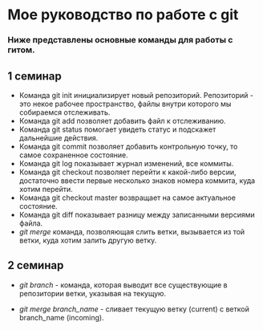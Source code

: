 #   Мое руководство по работе с git

### Ниже представлены основные команды для работы с гитом.

## 1 семинар

* Команда git init инициализирует новый репозиторий.
Репозиторий - это некое рабочее пространство, файлы внутри которого мы собираемся отслеживать.
* Команда git add позволяет добавить файл к отслеживанию.
* Команда git status помогает увидеть статус и подскажет дальнейшие действия.
* Команда git commit позволяет добавить контрольную точку, то самое сохраненное состояние.
* Команда git log показывает журнал изменений, все коммиты.
* Команда git checkout позволяет перейти к какой-либо версии, достаточно ввести первые несколько знаков номера коммита, куда хотим перейти.
* Команда git checkout master возвращает на самое актуальное состояние.
* Команда git diff показывает разницу между записанными версиями файла.
* *git merge* команда, позволяющая слить ветки, вызывается из той ветки, куда хотим залить другую ветку.

## 2 семинар

* *git branch* - команда, которая выводит все существующие в репозитории ветки, указывая на текущую.

* *git merge branch_name* - сливает текущую ветку (current) с веткой branch_name (incoming).